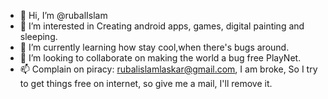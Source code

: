 - 👋 Hi, I’m @rubalIslam
- 👀 I’m interested in Creating android apps, games, digital painting and sleeping.
- 🌱 I’m currently learning how stay cool,when there's bugs around.
- 💞️ I’m looking to collaborate on making the world a bug free PlayNet.
- 📫 Complain on piracy: rubalislamlaskar@gmail.com, I am broke, So I try to get things free on internet, so give me a mail, I'll remove it.

<!---
rubalIslam/rubalIslam is a ✨ special ✨ repository because its `README.md` (this file) appears on your GitHub profile.
You can click the Preview link to take a look at your changes.
--->
